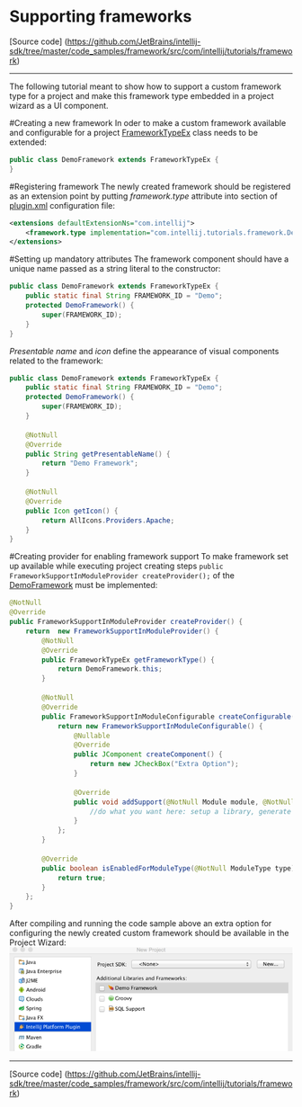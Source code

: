 Supporting frameworks
===============

[Source code] (https://github.com/JetBrains/intellij-sdk/tree/master/code_samples/framework/src/com/intellij/tutorials/framework)

---------------

The following tutorial meant to show how to support a custom framework type for a project and make this framework type embedded in a project wizard as a UI component.

#Creating a new framework
In oder to make a custom framework available and configurable for a project
[FrameworkTypeEx]()
class needs to be extended:
```java
public class DemoFramework extends FrameworkTypeEx {
}
```

#Registering framework
The newly created framework should be registered as an extension point by putting *framework.type* attribute into *<extensions>* section of
[plugin.xml]()
configuration file:
```xml
<extensions defaultExtensionNs="com.intellij">
    <framework.type implementation="com.intellij.tutorials.framework.DemoFramework"/>
</extensions>
```

#Setting up mandatory attributes
The framework component should have a unique name passed as a string literal to the constructor:

```java
public class DemoFramework extends FrameworkTypeEx {
    public static final String FRAMEWORK_ID = "Demo";
    protected DemoFramework() {
        super(FRAMEWORK_ID);
    }
}
```

*Presentable name* and *icon* define the appearance of visual components related to the framework:

```java
public class DemoFramework extends FrameworkTypeEx {
    public static final String FRAMEWORK_ID = "Demo";
    protected DemoFramework() {
        super(FRAMEWORK_ID);
    }

    @NotNull
    @Override
    public String getPresentableName() {
        return "Demo Framework";
    }

    @NotNull
    @Override
    public Icon getIcon() {
        return AllIcons.Providers.Apache;
    }
}
```

#Creating provider for enabling framework support
To make framework set up available while executing project creating steps ```public FrameworkSupportInModuleProvider createProvider();```
of the
[DemoFramework]()
must be implemented:

```java
@NotNull
@Override
public FrameworkSupportInModuleProvider createProvider() {
    return  new FrameworkSupportInModuleProvider() {
        @NotNull
        @Override
        public FrameworkTypeEx getFrameworkType() {
            return DemoFramework.this;
        }

        @NotNull
        @Override
        public FrameworkSupportInModuleConfigurable createConfigurable(@NotNull FrameworkSupportModel model) {
            return new FrameworkSupportInModuleConfigurable() {
                @Nullable
                @Override
                public JComponent createComponent() {
                    return new JCheckBox("Extra Option");
                }

                @Override
                public void addSupport(@NotNull Module module, @NotNull ModifiableRootModel model, @NotNull ModifiableModelsProvider provider) {
                    //do what you want here: setup a library, generate a specific file, etc
                }
            };
        }

        @Override
        public boolean isEnabledForModuleType(@NotNull ModuleType type) {
            return true;
        }
    };
}
```

After compiling and running the code sample above an extra option for configuring the newly created custom framework should be available in the Project Wizard:
![Custom Framework Support](img/custom_framework.png)

----------

[Source code] (https://github.com/JetBrains/intellij-sdk/tree/master/code_samples/framework/src/com/intellij/tutorials/framework)






